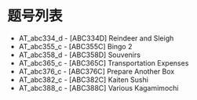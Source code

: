 # 题号列表

- AT_abc334_d - [ABC334D] Reindeer and Sleigh
- AT_abc355_c - [ABC355C] Bingo 2
- AT_abc358_d - [ABC358D] Souvenirs
- AT_abc365_c - [ABC365C] Transportation Expenses
- AT_abc376_c - [ABC376C] Prepare Another Box
- AT_abc382_c - [ABC382C] Kaiten Sushi
- AT_abc388_c - [ABC388C] Various Kagamimochi
